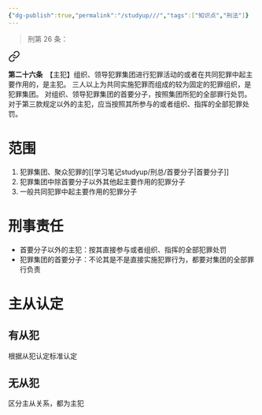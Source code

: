 ```yaml
---
{"dg-publish":true,"permalink":"/studyup///","tags":["知识点","刑法"]}
---
```


>刑第 26 条：
<div class="transclusion internal-embed is-loaded"><a class="markdown-embed-link" href="/////#t26" aria-label="Open link"><svg xmlns="http://www.w3.org/2000/svg" width="24" height="24" viewBox="0 0 24 24" fill="none" stroke="currentColor" stroke-width="2" stroke-linecap="round" stroke-linejoin="round" class="svg-icon lucide-link"><path d="M10 13a5 5 0 0 0 7.54.54l3-3a5 5 0 0 0-7.07-7.07l-1.72 1.71"></path><path d="M14 11a5 5 0 0 0-7.54-.54l-3 3a5 5 0 0 0 7.07 7.07l1.71-1.71"></path></svg></a><div class="markdown-embed">



**第二十六条**　【主犯】组织、领导犯罪集团进行犯罪活动的或者在共同犯罪中起主要作用的，是主犯。
三人以上为共同实施犯罪而组成的较为固定的犯罪组织，是犯罪集团。
对组织、领导犯罪集团的首要分子，按照集团所犯的全部罪行处罚。
对于第三款规定以外的主犯，应当按照其所参与的或者组织、指挥的全部犯罪处罚。 

</div></div>

# 范围
1. 犯罪集团、聚众犯罪的[[学习笔记studyup/刑总/首要分子\|首要分子]]
2. 犯罪集团中除首要分子以外其他起主要作用的犯罪分子
3. 一般共同犯罪中起主要作用的犯罪分子
# 刑事责任
- 首要分子以外的主犯：按其直接参与或者组织、指挥的全部犯罪处罚
- 犯罪集团的首要分子：不论其是不是直接实施犯罪行为，都要对集团的全部罪行负责
# 主从认定
## 有从犯
根据从犯认定标准认定
## 无从犯
区分主从关系，都为主犯
